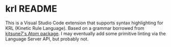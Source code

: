 # krl README

This is a Visual Studio Code extension that supports syntax highlighting for KRL (Kinetic Rule Language).  Based on a grammar borrowed from [kitsune7's Atom package](https://github.com/kitsune7/language-krl).  I may eventually add some primitive linting via the Language Server API, but probably not.


